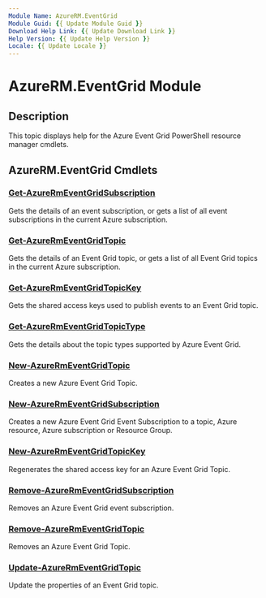 ```yaml
---
Module Name: AzureRM.EventGrid
Module Guid: {{ Update Module Guid }}
Download Help Link: {{ Update Download Link }}
Help Version: {{ Update Help Version }}
Locale: {{ Update Locale }}
---
```


# AzureRM.EventGrid Module
## Description
This topic displays help for the Azure Event Grid PowerShell resource manager cmdlets.

## AzureRM.EventGrid Cmdlets
### [Get-AzureRmEventGridSubscription](Get-AzureRmEventGridSubscription.md)
Gets the details of an event subscription, or gets a list of all event subscriptions in the current Azure subscription.

### [Get-AzureRmEventGridTopic](Get-AzureRmEventGridTopic.md)
Gets the details of an Event Grid topic, or gets a list of all Event Grid topics in the current Azure subscription.

### [Get-AzureRmEventGridTopicKey](Get-AzureRmEventGridTopicKey.md)
Gets the shared access keys used to publish events to an Event Grid topic.

### [Get-AzureRmEventGridTopicType](Get-AzureRmEventGridTopicType.md)
Gets the details about the topic types supported by Azure Event Grid.

### [New-AzureRmEventGridTopic](New-AzureRmEventGridTopic.md)
Creates a new Azure Event Grid Topic.

### [New-AzureRmEventGridSubscription](New-AzureRmEventGridSubscription.md)
Creates a new Azure Event Grid Event Subscription to a topic, Azure resource, Azure subscription or Resource Group.

### [New-AzureRmEventGridTopicKey](New-AzureRmEventGridTopicKey.md)
Regenerates the shared access key for an Azure Event Grid Topic.

### [Remove-AzureRmEventGridSubscription](Remove-AzureRmEventGridSubscription.md)
Removes an Azure Event Grid event subscription.

### [Remove-AzureRmEventGridTopic](Remove-AzureRmEventGridTopic.md)
Removes an Azure Event Grid Topic.

### [Update-AzureRmEventGridTopic](Update-AzureRmEventGridTopic.md)
Update the properties of an Event Grid topic.

